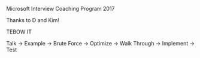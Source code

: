 Microsoft Interview Coaching Program 2017 

Thanks to D and Kim!

TEBOW IT

Talk -> Example -> Brute Force -> Optimize -> Walk Through -> Implement -> Test
